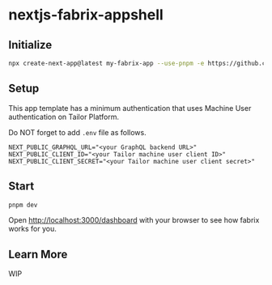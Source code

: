 # nextjs-fabrix-appshell

## Initialize

```bash
npx create-next-app@latest my-fabrix-app --use-pnpm -e https://github.com/IzumiSy/nextjs-fabrix-appshell-template
```

## Setup 

This app template has a minimum authentication that uses Machine User authentication on Tailor Platform.

Do NOT forget to add `.env` file as follows.

```
NEXT_PUBLIC_GRAPHQL_URL="<your GraphQL backend URL>"
NEXT_PUBLIC_CLIENT_ID="<your Tailor machine user client ID>"
NEXT_PUBLIC_CLIENT_SECRET="<your Tailor machine user client secret>"
```

## Start

```bash
pnpm dev
```

Open [http://localhost:3000/dashboard](http://localhost:3000/dashboard) with your browser to see how fabrix works for you.

## Learn More

WIP
